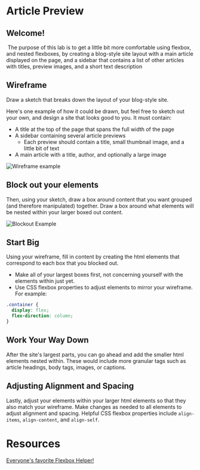 # Article Preview

## Welcome!
​
The purpose of this lab is to get a little bit more comfortable using flexbox, and nested flexboxes, by creating a blog-style site layout with a main article displayed on the page, and a sidebar that contains a list of other articles with titles, preview images, and a short text description
​
## Wireframe

Draw a sketch that breaks down the layout of your blog-style site.

Here's one example of how it could be drawn, but feel free to sketch out your own, and design a site that looks good to you. It must contain:

* A title at the top of the page that spans the full width of the page
* A sidebar containing several article previews
  * Each preview should contain a title, small thumbnail image, and a little bit of text
* A main article with a title, author, and optionally a large image

![Wireframe example](https://res.cloudinary.com/btvca/image/upload/v1624313532/wireframe_psscfs.png)
​

## Block out your elements

Then, using your sketch, draw a box around content that you want grouped (and therefore manipulated) together. Draw a box around what elements will be nested within your larger boxed out content.

![Blockout Example](https://res.cloudinary.com/btvca/image/upload/v1624313569/blockout4_imo8r0.png)
​

## Start Big

Using your wireframe, fill in content by creating the html elements that correspond to each box that you blocked out.

- Make all of your largest boxes first, not concerning yourself with the elements within just yet.
- Use CSS flexbox properties to adjust elements to mirror your wireframe.
  For example:
  ​

```css
.container {
  display: flex;
  flex-direction: column;
}
```

## Work Your Way Down

After the site's largest parts, you can go ahead and add the smaller html elements nested within. These would include more granular tags such as article headings, body tags, images, or captions.
​
## Adjusting Alignment and Spacing

Lastly, adjust your elements within your larger html elements so that they also match your wireframe. Make changes as needed to all elements to adjust alignment and spacing. Helpful CSS flexbox properties include `align-items`, `align-content`, and `align-self`.
​
# Resources

[Everyone's favorite Flexbox Helper!](https://css-tricks.com/snippets/css/a-guide-to-flexbox/)
